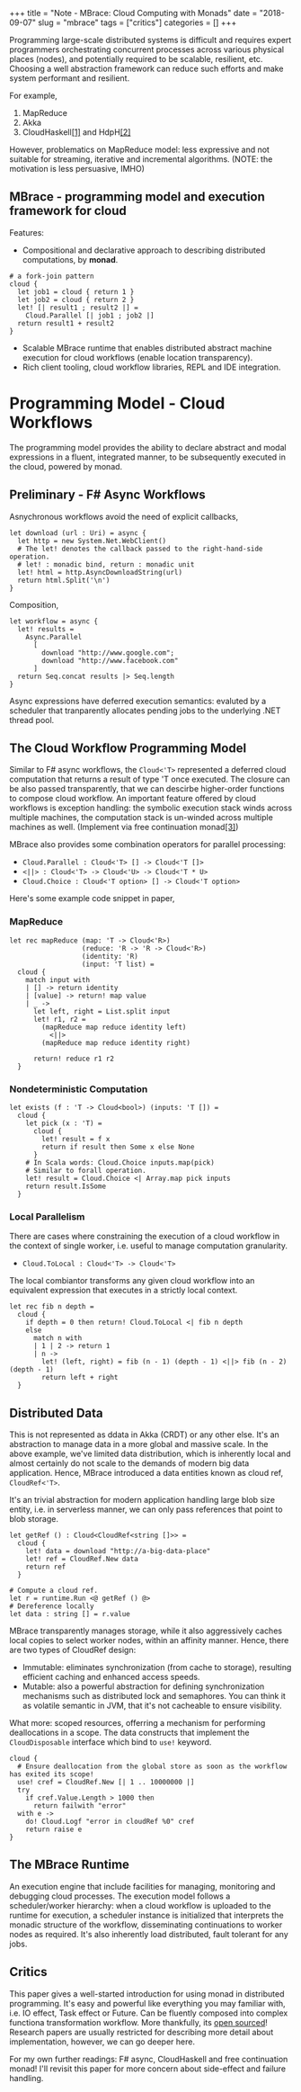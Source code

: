 +++
title = "Note - MBrace: Cloud Computing with Monads"
date = "2018-09-07"
slug = "mbrace" 
tags = ["critics"]
categories = []
+++

Programming large-scale distributed systems is difficult and requires expert programmers orchestrating concurrent processes across various physical places (nodes), and potentially required to be scalable, resilient, etc. Choosing a well abstraction framework can reduce such efforts and make system performant and resilient. 

For example,

1. MapReduce
2. Akka
3. CloudHaskell[[1]](https://www.microsoft.com/en-us/research/wp-content/uploads/2016/07/remote.pdf) and HdpH[[2]](http://www.macs.hw.ac.uk/cs/techreps/docs/files/HW-MACS-TR-0091.pdf)

However, problematics on MapReduce model: less expressive and not suitable for streaming, iterative and incremental algorithms. (NOTE: the motivation is less persuasive, IMHO)

## MBrace - programming model and execution framework for cloud

Features:

* Compositional and declarative approach to describing distributed computations, by **monad**.

```F#
# a fork-join pattern
cloud {
  let job1 = cloud { return 1 }
  let job2 = cloud { return 2 }
  let! [| result1 ; result2 |] =
    Cloud.Parallel [| job1 ; job2 |]
  return result1 + result2
}
```

* Scalable MBrace runtime that enables distributed abstract machine execution for cloud workflows (enable location transparency).
* Rich client tooling, cloud workflow libraries, REPL and IDE integration.

# Programming Model - Cloud Workflows

The programming model provides the ability to declare abstract and modal expressions in a fluent, integrated manner, to be subsequently executed in the cloud, powered by monad.

## Preliminary - F# Async Workflows

Asnychronous workflows avoid the need of explicit callbacks, 

```F#
let download (url : Uri) = async {
  let http = new System.Net.WebClient()
  # The let! denotes the callback passed to the right-hand-side operation.
  # let! : monadic bind, return : monadic unit
  let! html = http.AsyncDownloadString(url)
  return html.Split('\n')
}
```

Composition,

```F#
let workflow = async {
  let! results =
    Async.Parallel
      [
        download "http://www.google.com";
        download "http://www.facebook.com"
      ]
  return Seq.concat results |> Seq.length
}
```

Async expressions have deferred execution semantics: evaluted by a scheduler that tranparently allocates pending jobs to the underlying .NET thread pool.

## The Cloud Workflow Programming Model

Similar to F# async workflows, the `Cloud<'T>` represented a deferred cloud computation that returns a result of type 'T once executed. The closure can be also passed transparently, that we can descirbe higher-order functions to compose cloud workflow. An important feature offered by cloud workflows is exception handling: the symbolic execution stack winds across multiple machines, the computation stack is un-winded across multiple machines as well. (Implement via free continuation monad[[3]](http://blog.higher-order.com/assets/trampolines.pdf))

MBrace also provides some combination operators for parallel processing:

* `Cloud.Parallel : Cloud<'T> [] -> Cloud<'T []>`
* `<||> : Cloud<'T> -> Cloud<'U> -> Cloud<'T * U>`
* `Cloud.Choice : Cloud<'T option> [] -> Cloud<'T option>`

Here's some example code snippet in paper, 

### MapReduce

```F#
let rec mapReduce (map: 'T -> Cloud<'R>)
                  (reduce: 'R -> 'R -> Cloud<'R>)
                  (identity: 'R)
                  (input: 'T list) =
  cloud {
    match input with
    | [] -> return identity
    | [value] -> return! map value
    | _ ->
      let left, right = List.split input
      let! r1, r2 = 
        (mapReduce map reduce identity left)
          <||>
        (mapReduce map reduce identity right)

      return! reduce r1 r2
  }
```

### Nondeterministic Computation

```F#
let exists (f : 'T -> Cloud<bool>) (inputs: 'T []) =
  cloud {
    let pick (x : 'T) =
      cloud {
        let! result = f x
        return if result then Some x else None
      }
    # In Scala words: Cloud.Choice inputs.map(pick)
    # Similar to forall operation.
    let! result = Cloud.Choice <| Array.map pick inputs
    return result.IsSome
  }
```

### Local Parallelism

There are cases where constraining the execution of a cloud workflow in the context of single worker, i.e. useful to manage computation granularity.

* `Cloud.ToLocal : Cloud<'T> -> Cloud<'T>`

The local combiantor transforms any given cloud workflow into an equivalent expression that executes in a strictly local context.

```F#
let rec fib n depth =
  cloud {
    if depth = 0 then return! Cloud.ToLocal <| fib n depth
    else
      match n with
      | 1 | 2 -> return 1
      | n ->
        let! (left, right) = fib (n - 1) (depth - 1) <||> fib (n - 2) (depth - 1)
        return left + right
  }
```

## Distributed Data

This is not represented as ddata in Akka (CRDT) or any other else. It's an abstraction to manage data in a more global and massive scale. In the above example, we've limited data distribution, which is inherently local and almost certainly do not scale to the demands of modern big data application. Hence, MBrace introduced a data entities known as cloud ref, `CloudRef<'T>`.

It's an trivial abstraction for modern application handling large blob size entity, i.e. in serverless manner, we can only pass references that point to blob storage.

```F#
let getRef () : Cloud<CloudRef<string []>> =
  cloud {
    let! data = download "http://a-big-data-place"
    let! ref = CloudRef.New data
    return ref
  }

# Compute a cloud ref.
let r = runtime.Run <@ getRef () @>
# Dereference locally
let data : string [] = r.value
```

MBrace transparently manages storage, while it also aggressively caches local copies to select worker nodes, within an affinity manner. Hence, there are two types of CloudRef design: 

* Immutable: eliminates synchronization (from cache to storage), resulting efficient caching and enhanced access speeds.
* Mutable: also a powerful abstraction for defining synchronization mechanisms such as distributed lock and semaphores. You can think it as volatile semantic in JVM, that it's not cacheable to ensure visibility.

What more: scoped resources, offerring a mechanism for performing deallocations in a scope. The data constructs that implement the `CloudDisposable` interface which bind to `use!` keyword.

```F#
cloud {
  # Ensure deallocation from the global store as soon as the workflow has exited its scope!
  use! cref = CloudRef.New [| 1 .. 10000000 |]
  try
    if cref.Value.Length > 1000 then
      return failwith "error"
  with e ->
    do! Cloud.Logf "error in cloudRef %0" cref
    return raise e
}
```

## The MBrace Runtime

An execution engine that include facilities for managing, monitoring and debugging cloud processes. The execution model follows a scheduler/worker hierarchy: when a cloud workflow is uploaded to the runtime for execution, a scheduler instance is initialized that interprets the monadic structure of the workflow, disseminating continuations to worker nodes as required. It's also inherently load distributed, fault tolerant for any jobs.

## Critics

This paper gives a well-started introduction for using monad in distributed programming. It's easy and powerful like everything you may familiar with, i.e. IO effect, Task effect or Future. Can be fluently composed into complex functiona transformation workflow. More thankfully, its [open sourced](https://github.com/mbraceproject/MBrace.Core)! Research papers are usually restricted for describing more detail about implementation, however, we can go deeper here.

For my own further readings: F# async, CloudHaskell and free continuation monad! I'll revisit this paper for more concern about side-effect and failure handling.